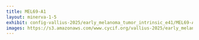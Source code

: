 ```yaml
---
title: MEL69-A1
layout: minerva-1-5
exhibit: config-vallius-2025/early_melanoma_tumor_intrinsic_e41/MEL69-A1
images: https://s3.amazonaws.com/www.cycif.org/vallius-2025/early_melanoma_tumor_intrinsic_e41/MEL69-A1
---
```

